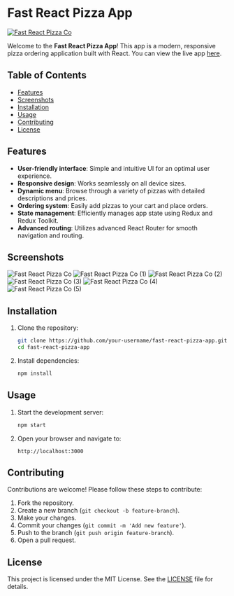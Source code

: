 # Fast React Pizza App

[![Fast React Pizza Co](https://github.com/user-attachments/assets/52c42106-f19a-43b8-afee-36c1a2a3995a)](https://fast-react-pizza-jvd.vercel.app/)

Welcome to the **Fast React Pizza App**! This app is a modern, responsive pizza ordering application built with React. You can view the live app [here](https://fast-react-pizza-jvd.vercel.app/).

## Table of Contents

- [Features](#features)
- [Screenshots](#screenshots)
- [Installation](#installation)
- [Usage](#usage)
- [Contributing](#contributing)
- [License](#license)

## Features

- **User-friendly interface**: Simple and intuitive UI for an optimal user experience.
- **Responsive design**: Works seamlessly on all device sizes.
- **Dynamic menu**: Browse through a variety of pizzas with detailed descriptions and prices.
- **Ordering system**: Easily add pizzas to your cart and place orders.
- **State management**: Efficiently manages app state using Redux and Redux Toolkit.
- **Advanced routing**: Utilizes advanced React Router for smooth navigation and routing.

## Screenshots

![Fast React Pizza Co](https://github.com/user-attachments/assets/52c42106-f19a-43b8-afee-36c1a2a3995a)
![Fast React Pizza Co  (1)](https://github.com/user-attachments/assets/1f003942-b722-4cfd-ba1e-cf59896e6031)
![Fast React Pizza Co  (2)](https://github.com/user-attachments/assets/2f372356-b3fe-432f-a9a9-2792fa21ec9a)
![Fast React Pizza Co  (3)](https://github.com/user-attachments/assets/263191ee-21a9-4dbe-8565-78f9b93e3110)
![Fast React Pizza Co  (4)](https://github.com/user-attachments/assets/e0131b96-ff93-41a2-9749-f8b818aedee2)
![Fast React Pizza Co  (5)](https://github.com/user-attachments/assets/5d51facc-52c2-4747-a961-dc4b2e1439e4)

## Installation

1. Clone the repository:
    ```bash
    git clone https://github.com/your-username/fast-react-pizza-app.git
    cd fast-react-pizza-app
    ```

2. Install dependencies:
    ```bash
    npm install
    ```

## Usage

1. Start the development server:
    ```bash
    npm start
    ```

2. Open your browser and navigate to:
    ```
    http://localhost:3000
    ```

## Contributing

Contributions are welcome! Please follow these steps to contribute:

1. Fork the repository.
2. Create a new branch (`git checkout -b feature-branch`).
3. Make your changes.
4. Commit your changes (`git commit -m 'Add new feature'`).
5. Push to the branch (`git push origin feature-branch`).
6. Open a pull request.

## License

This project is licensed under the MIT License. See the [LICENSE](LICENSE) file for details.
